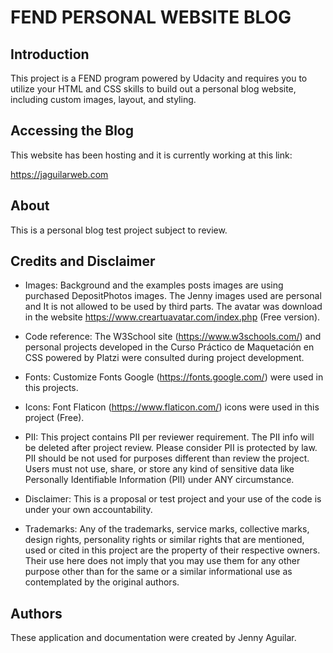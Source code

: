 # FEND PERSONAL WEBSITE BLOG 


## Introduction 
This project is a FEND program powered by Udacity and requires you to utilize your HTML and CSS skills to build out a personal blog website, including custom images, layout, and styling. 


## Accessing the Blog
This website has been hosting and it is currently working at this link:

https://jaguilarweb.com


## About

This is a personal blog test project subject to review.

## Credits and Disclaimer

- Images: Background and the examples posts images are using purchased DepositPhotos images. The Jenny images used are personal and It is not allowed to be used by third parts. The avatar was download in the website https://www.creartuavatar.com/index.php (Free version).

- Code reference: The W3School site (https://www.w3schools.com/) and personal projects developed in the Curso Práctico de Maquetación en CSS powered by Platzi were consulted during project development.

- Fonts: Customize Fonts Google (https://fonts.google.com/) were used in this projects.

- Icons: Font Flaticon (https://www.flaticon.com/) icons were used in this project (Free).

- PII: This project contains PII per reviewer requirement. The PII info will be deleted after project review. Please consider PII is protected by law. PII should be not used for purposes different than review the project. Users must not use, share, or store any kind of sensitive data like Personally Identifiable Information (PII) under ANY circumstance.

- Disclaimer: This is a proposal or test project and your use of the code is under your own accountability.

- Trademarks: Any of the trademarks, service marks, collective marks, design rights, personality rights or similar rights that are mentioned, used or cited in this project are the property of their respective owners. Their use here does not imply that you may use them for any other purpose other than for the same or a similar informational use as contemplated by the original authors.

## Authors
These application and documentation were created by Jenny Aguilar.